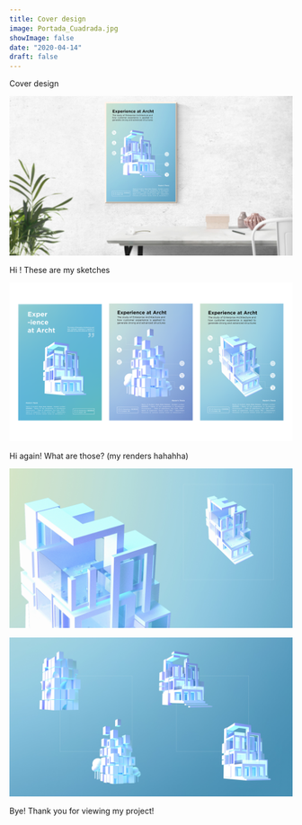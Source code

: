 ```yaml
---
title: Cover design
image: Portada_Cuadrada.jpg
showImage: false
date: "2020-04-14"
draft: false
---
```


Cover design

![Cover design](/images/Portada.jpg "Cover design")

Hi ! These are my sketches

![Sketches](/images/Sketches.png "Sketches")

Hi again! What are those? (my renders hahahha)

![Renders1](/images/Renders1.jpg "Renders1")

![Renders2](/images/Renders2.jpg "Renders2")

Bye! Thank you for viewing my project!
